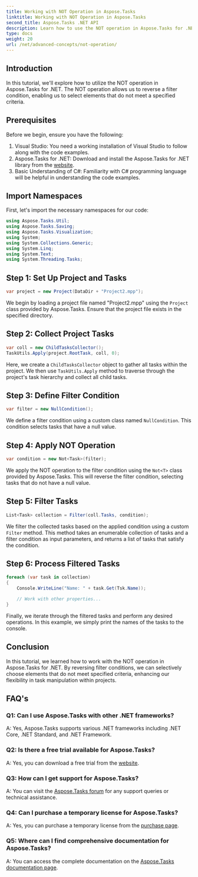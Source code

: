 ```yaml
---
title: Working with NOT Operation in Aspose.Tasks
linktitle: Working with NOT Operation in Aspose.Tasks
second_title: Aspose.Tasks .NET API
description: Learn how to use the NOT operation in Aspose.Tasks for .NET to filter tasks effectively. Enhance your project management capabilities now.
type: docs
weight: 20
url: /net/advanced-concepts/not-operation/
---
```

## Introduction

In this tutorial, we'll explore how to utilize the NOT operation in Aspose.Tasks for .NET. The NOT operation allows us to reverse a filter condition, enabling us to select elements that do not meet a specified criteria.

## Prerequisites

Before we begin, ensure you have the following:

1. Visual Studio: You need a working installation of Visual Studio to follow along with the code examples.
2. Aspose.Tasks for .NET: Download and install the Aspose.Tasks for .NET library from the [website](https://releases.aspose.com/tasks/net/).
3. Basic Understanding of C#: Familiarity with C# programming language will be helpful in understanding the code examples.

## Import Namespaces

First, let's import the necessary namespaces for our code:

```csharp
using Aspose.Tasks.Util;
using Aspose.Tasks.Saving;
using Aspose.Tasks.Visualization;
using System;
using System.Collections.Generic;
using System.Linq;
using System.Text;
using System.Threading.Tasks;
```

## Step 1: Set Up Project and Tasks

```csharp
var project = new Project(DataDir + "Project2.mpp");
```

We begin by loading a project file named "Project2.mpp" using the `Project` class provided by Aspose.Tasks. Ensure that the project file exists in the specified directory.

## Step 2: Collect Project Tasks

```csharp
var coll = new ChildTasksCollector();
TaskUtils.Apply(project.RootTask, coll, 0);
```

Here, we create a `ChildTasksCollector` object to gather all tasks within the project. We then use `TaskUtils.Apply` method to traverse through the project's task hierarchy and collect all child tasks.

## Step 3: Define Filter Condition

```csharp
var filter = new NullCondition();
```

We define a filter condition using a custom class named `NullCondition`. This condition selects tasks that have a null value.

## Step 4: Apply NOT Operation

```csharp
var condition = new Not<Task>(filter);
```

We apply the NOT operation to the filter condition using the `Not<T>` class provided by Aspose.Tasks. This will reverse the filter condition, selecting tasks that do not have a null value.

## Step 5: Filter Tasks

```csharp
List<Task> collection = Filter(coll.Tasks, condition);
```

We filter the collected tasks based on the applied condition using a custom `Filter` method. This method takes an enumerable collection of tasks and a filter condition as input parameters, and returns a list of tasks that satisfy the condition.

## Step 6: Process Filtered Tasks

```csharp
foreach (var task in collection)
{
    Console.WriteLine("Name: " + task.Get(Tsk.Name));

    // Work with other properties...
}
```

Finally, we iterate through the filtered tasks and perform any desired operations. In this example, we simply print the names of the tasks to the console.

## Conclusion

In this tutorial, we learned how to work with the NOT operation in Aspose.Tasks for .NET. By reversing filter conditions, we can selectively choose elements that do not meet specified criteria, enhancing our flexibility in task manipulation within projects.

## FAQ's

### Q1: Can I use Aspose.Tasks with other .NET frameworks?

A: Yes, Aspose.Tasks supports various .NET frameworks including .NET Core, .NET Standard, and .NET Framework.

### Q2: Is there a free trial available for Aspose.Tasks?

A: Yes, you can download a free trial from the [website](https://releases.aspose.com/).

### Q3: How can I get support for Aspose.Tasks?

A: You can visit the [Aspose.Tasks forum](https://forum.aspose.com/c/tasks/15) for any support queries or technical assistance.

### Q4: Can I purchase a temporary license for Aspose.Tasks?

A: Yes, you can purchase a temporary license from the [purchase page](https://purchase.aspose.com/temporary-license/).

### Q5: Where can I find comprehensive documentation for Aspose.Tasks?

A: You can access the complete documentation on the [Aspose.Tasks documentation page](https://reference.aspose.com/tasks/net/).
